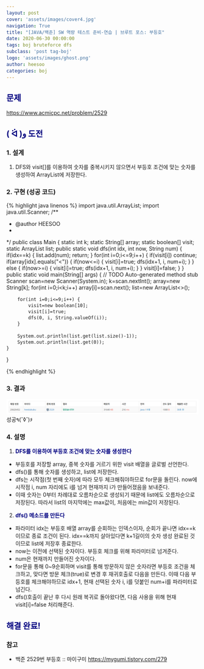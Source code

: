```yaml
---
layout: post
cover: 'assets/images/cover4.jpg'
navigation: True
title: "[JAVA/백준] SW 역량 테스트 준비-연습 | 브루트 포스: 부등호"
date: 2020-06-30 00:00:00
tags: boj bruteforce dfs
subclass: 'post tag-boj'
logo: 'assets/images/ghost.png'
author: heesoo
categories: boj
---
```

## <span style="color:navy">문제</span>
<https://www.acmicpc.net/problem/2529>

## <span style="color:navy">( ᐛ )و 도전</span>

### 1. 설계
1. DFS와 visit[]를 이용하여 숫자를 중복시키지 않으면서 부등호 조건에 맞는 숫자를 생성하여 ArrayList에 저장한다.

### 2. 구현 (성공 코드)
{% highlight java linenos %}
import java.util.ArrayList;
import java.util.Scanner;
/**
 * @author HEESOO
 *
 */
public class Main {
	static int k;
	static String[] array;
	static boolean[] visit;
	static ArrayList<String> list;
	public static void dfs(int idx, int now, String num) {
		if(idx==k) {
			list.add(num);
			return;
		}
		for(int i=0;i<=9;i++) {
			if(visit[i]) continue;
			if(array[idx].equals("<")) {
				if(now<=i) {
					visit[i]=true;
					dfs(idx+1, i, num+i);
				}
			}
			else {
				if(now>=i) {
					visit[i]=true;
					dfs(idx+1, i, num+i);
				}
			}
			visit[i]=false;
		}
	}
	public static void main(String[] args) {
		// TODO Auto-generated method stub
		Scanner scan=new Scanner(System.in);
		k=scan.nextInt();
		array=new String[k];
		for(int i=0;i<k;i++)
			array[i]=scan.next();
		list=new ArrayList<>();
		
		for(int i=0;i<=9;i++) {
			visit=new boolean[10];
			visit[i]=true;
			dfs(0, i, String.valueOf(i));
		}
		
		System.out.println(list.get(list.size()-1));
		System.out.println(list.get(0));
	}
}

{% endhighlight %}

### 3. 결과
![실행결과](./assets/images/200630_4.PNG)
성공٩(˘◊˘)۶  

### 4. 설명
1. **<span style="color:navy">DFS를 이용하여 부등호 조건에 맞는 숫자를 생성한다</span>**  
- 부등호를 저장할 array, 중복 숫자를 거르기 위한 visit 배열을 글로벌 선언한다.
- dfs()를 통해 숫자를 생성하고, list에 저장한다.
- dfs는 시작점(첫 번째 숫자)에 따라 모두 체크해줘야하므로 for문을 돌린다. now에 시작점 i, num 자리에도 i를 넘겨 현재까지 i가 만들어졌음을 보내준다.
- 이때 숫자는 0부터 차례대로 오름차순으로 생성되기 때문에 list에도 오름차순으로 저장된다. 따라서 list의 마지막에는 max값이, 처음에는 min값이 저장된다.

2. **<span style="color:navy">dfs() 메소드를 만든다</span>**  
- 파라미터 idx는 부등호 배열 array를 순회하는 인덱스이자, 순회가 끝나면 idx==k이므로 종료 조건이 된다. idx==k까지 살아있다면 k+1길이의 숫자 생성 완료된 것이므로 list에 저장후 종료한다.
- now는 이전에 선택된 숫자이다. 부등호 체크를 위해 파라미터로 넘겨준다.
- num은 현재까지 만들어진 숫자이다.
- for문을 통해 0~9순회하며 visit를 통해 방문하지 않은 숫자라면 부등호 조건을 체크하고, 맞다면 방문 체크(true)로 변경 후 재귀호출로 다음을 만든다. 이때 다음 부등호를 체크해야하므로 idx+1, 현재 선택된 숫자 i, i를 덧붙인 num+i를 파라미터로 넘긴다.
- dfs()호출이 끝난 후 다시 원래 복귀로 돌아왔다면, 다음 사용을 위해 현재 visit[i]=false 처리해준다.

## <span style="color:navy">해결 완료!</span>

### 참고
- 백준 2529번 부등호 :: 마이구미 <https://mygumi.tistory.com/279>
